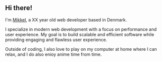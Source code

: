 ## Hi there!

I'm [Mikkel](https://www.linkedin.com/in/mikkelnothlev/), a XX year old web developer based in Denmark.

I specialize in modern web development with a focus on performance and user experience. My goal is to build scalable and efficient software while providing engaging and flawless user experience.

Outside of coding, I also love to play on my computer at home where I can relax, and I do also enioy anime time from time.